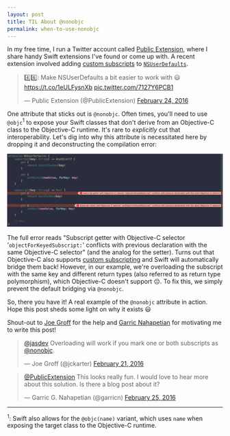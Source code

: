 ```yaml
---
layout: post
title: TIL About @nonobjc
permalink: when-to-use-nonobjc
---
```


In my free time, I run a Twitter account called [Public Extension](https://twitter.com/PublicExtension), where I share handy Swift extensions I've found or come up with. A recent extension involved adding [custom subscripts](https://developer.apple.com/library/ios/documentation/Swift/Conceptual/Swift_Programming_Language/Subscripts.html) to [`NSUserDefaults`](https://developer.apple.com/library/mac/documentation/Cocoa/Reference/Foundation/Classes/NSUserDefaults_Class/).

<blockquote class="twitter-tweet" data-lang="en"><p lang="en" dir="ltr">4️⃣6️⃣: Make NSUserDefaults a bit easier to work with 😃<a href="https://t.co/1eULFysnXb">https://t.co/1eULFysnXb</a> <a href="https://t.co/7127Y6PCB1">pic.twitter.com/7127Y6PCB1</a></p>&mdash; Public Extension (@PublicExtension) <a href="https://twitter.com/PublicExtension/status/702543100095426560">February 24, 2016</a></blockquote> <script async src="//platform.twitter.com/widgets.js" charset="utf-8"></script>

One attribute that sticks out is `@nonobjc`. Often times, you'll need to use `@objc`<sup>1</sup> to expose your Swift classes that don't derive from an Objective-C class to the Objective-C runtime. It's rare to _explicitly_ cut that interoperability. Let's dig into why this attribute is necessitated here by dropping it and deconstructing the compilation error:

![](/public/images/nonobjc_error.png)

The full error reads "Subscript getter with Objective-C selector '`objectForKeyedSubscript:`' conflicts with previous declaration with the same Objective-C selector" (and the analog for the setter). Turns out that Objective-C also supports [custom subscripting](http://nshipster.com/object-subscripting/) and Swift will automatically bridge them back! However, in our example, we're overloading the subscript with the same key and different return types (also referred to as return type polymorphism), which Objective-C doesn't support 😔. To fix this, we simply prevent the default bridging via `@nonobjc`.

So, there you have it! A real example of the `@nonobjc` attribute in action. Hope this post sheds some light on why it exists 😃

Shout-out to [Joe Groff](https://twitter.com/jckarter) for the help and [Garric Nahapetian](https://twitter.com/garricn) for motivating me to write this post!

<blockquote class="twitter-tweet" data-lang="en"><p lang="en" dir="ltr"><a href="https://twitter.com/jasdev">@jasdev</a> Overloading will work if you mark one or both subscripts as <a href="https://twitter.com/nonobjc">@nonobjc</a>.</p>&mdash; Joe Groff (@jckarter) <a href="https://twitter.com/jckarter/status/701536484873019392">February 21, 2016</a></blockquote> <script async src="//platform.twitter.com/widgets.js" charset="utf-8"></script>

<blockquote class="twitter-tweet" data-lang="en"><p lang="en" dir="ltr"><a href="https://twitter.com/PublicExtension">@PublicExtension</a> This looks really fun. I would love to hear more about this solution. Is there a blog post about it?</p>&mdash; Garric G. Nahapetian (@garricn) <a href="https://twitter.com/garricn/status/702979513970327552">February 25, 2016</a></blockquote> <script async src="//platform.twitter.com/widgets.js" charset="utf-8"></script>

---

<sup>1</sup>: Swift also allows for the `@objc(name)` variant, which uses `name` when exposing the target class to the Objective-C runtime.

